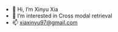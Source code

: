 - 👋 Hi, I’m Xinyu Xia
- 👀 I’m interested in Cross modal retrieval
- 📫 xiaxinyu97@gmail.com

<!---
MrSummer123/MrSummer123 is a ✨ special ✨ repository because its `README.md` (this file) appears on your GitHub profile.
You can click the Preview link to take a look at your changes.
--->
